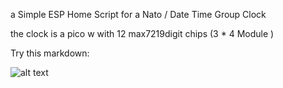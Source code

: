a Simple ESP Home Script for a Nato / Date Time Group Clock

the clock is a pico w with 12 max7219digit chips (3 * 4 Module )


Try this markdown:

![alt text](http://github.com/)
